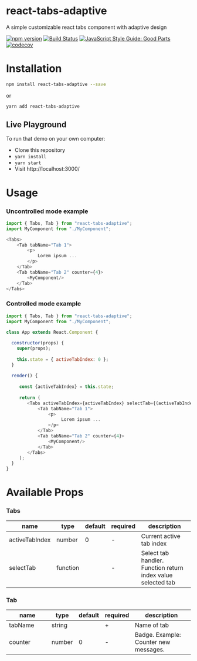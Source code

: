 # react-tabs-adaptive 

A simple customizable react tabs component with adaptive design

[![npm version](https://badge.fury.io/js/react-tabs-adaptive.svg)](https://badge.fury.io/js/react-tabs-adaptive) [![Build Status](https://travis-ci.com/nikita-slb/react-tabs-adaptive.svg?branch=master)](https://travis-ci.com/nikita-slb/react-tabs-adaptive) [![JavaScript Style Guide: Good Parts](https://img.shields.io/badge/code%20style-goodparts-brightgreen.svg?style=flat)](https://github.com/dwyl/goodparts "JavaScript The Good Parts") [![codecov](https://codecov.io/gh/nikita-slb/react-tabs-adaptive/branch/master/graph/badge.svg)](https://codecov.io/gh/nikita-slb/react-tabs-adaptive)


# Installation

```sh
npm install react-tabs-adaptive --save
```

or

```sh
yarn add react-tabs-adaptive
```

## Live Playground

To run that demo on your own computer:
* Clone this repository
* `yarn install`
* `yarn start`
* Visit http://localhost:3000/

# Usage

### Uncontrolled mode example

```js
import { Tabs, Tab } from "react-tabs-adaptive";
import MyComponent from "./MyComponent";

<Tabs>
    <Tab tabName="Tab 1">
        <p>
            Lorem ipsum ...
        </p>
    </Tab>
    <Tab tabName="Tab 2" counter={4}>
        <MyComponent/>
    </Tab>
</Tabs>
```

### Controlled mode example

```js
import { Tabs, Tab } from "react-tabs-adaptive";
import MyComponent from "./MyComponent";
        
class App extends React.Component {

  constructor(props) {
    super(props);
    
    this.state = { activeTabIndex: 0 };
  }
  
  render() {
  
     const {activeTabIndex} = this.state;
  
     return (
        <Tabs activeTabIndex={activeTabIndex} selectTab={(activeTabIndex)=>this.setState({activeTabIndex})}>
            <Tab tabName="Tab 1">
                <p>
                     Lorem ipsum ...
                </p>
            </Tab>
            <Tab tabName="Tab 2" counter={4}>
                <MyComponent/>
            </Tab>
        </Tabs>
     );
  }
}
```

# Available Props

### Tabs

<table class="table table-bordered table-striped">
    <thead>
    <tr>
        <th style="width: 100px;">name</th>
        <th style="width: 50px;">type</th>
        <th style="width: 50px;">default</th>
        <th style="width: 40px;">required</th>
        <th>description</th>
    </tr>
    </thead>
    <tbody>
        <tr>
          <td>activeTabIndex</td>
          <td>number</td>
          <td>0</td>
          <td>-</td>
          <td>Current active tab index</td>
        </tr>
        <tr>
          <td>selectTab</td>
          <td>function</td>
          <td></td>
          <td>-</td>
          <td>Select tab handler. Function return index value selected tab</td>
         </tr>
    </tbody>
</table>

### Tab

<table class="table table-bordered table-striped">
    <thead>
    <tr>
        <th style="width: 100px;">name</th>
        <th style="width: 50px;">type</th>
        <th style="width: 50px;">default</th>
        <th style="width: 40px;">required</th>
        <th>description</th>
    </tr>
    </thead>
    <tbody>
        <tr>
          <td>tabName</td>
          <td>string</td>
          <td></td>
          <td>+</td>
          <td>Name of tab</td>
        </tr>
        <tr>
          <td>counter</td>
          <td>number</td>
          <td>0</td>
          <td>-</td>
          <td>Badge. Example: Counter new messages.</td>
         </tr>
    </tbody>
</table>